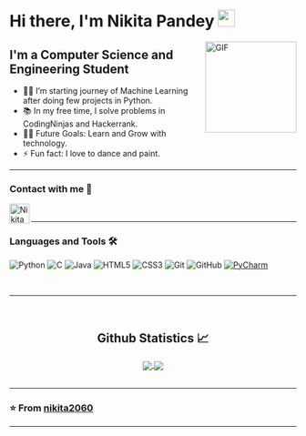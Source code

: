 # Hi there, I'm Nikita Pandey  <img width="30px" src="https://media.tenor.com/images/3b388fe03da271d2674faf85eb7c3fcd/tenor.gif" />

<img align="right" alt="GIF" height="160px" src="https://media.giphy.com/media/du3J3cXyzhj75IOgvA/giphy.gif" />

## I'm a Computer Science and Engineering Student  

- 👨‍💻 I’m starting journey of Machine Learning after doing few projects in Python.
- 📚 In my free time, I solve problems in CodingNinjas and Hackerrank.
- 💪🏼 Future Goals: Learn and Grow with technology.
- ⚡ Fun fact: I love to dance and paint.


---




### Contact with me 📝
[<img align="left" alt="Nikita | LinkedIn" width="35px" src="https://i.pinimg.com/originals/de/b4/6f/deb46f02a59e3b3a2aa58fac16290d63.gif" />][linkedin]

[linkedin]: https://www.linkedin.com/in/nikita-pandey-366946256


<br />

---

### Languages and Tools 🛠 
![Python](http://img.shields.io/badge/-Python-3776AB?style=flat-square&logo=python&logoColor=ffffff)
![C](http://img.shields.io/badge/-C-A8B9CC?style=flat-square&logo=c&logoColor=ffffff)
![Java](http://img.shields.io/badge/-Java-5B4638?style=flat-square&logo=java&logoColor=ffffff)
![HTML5](https://img.shields.io/badge/-HTML5-%23E44D27?style=flat-square&logo=html5&logoColor=ffffff)
![CSS3](https://img.shields.io/badge/-CSS3-%231572B6?style=flat-square&logo=css3)
![Git](https://img.shields.io/badge/-Git-%23F05032?style=flat-square&logo=git&logoColor=%23ffffff)
![GitHub](https://img.shields.io/badge/-GitHub-181717?style=flat-square&logo=github)
[![PyCharm](http://img.shields.io/badge/-PyCharm-black?style=flat-square&logo=pycharm&logoColor=ffffff)](https://www.jetbrains.com/pycharm/)


<br/>

---

<br/>

  <h2 align="center"> Github Statistics 📈 </h2>

<div align="center"> 
  <a href="https://github.com/nikita2060">
    <img align="center" src="https://github-readme-stats.vercel.app/api?username=nikita2060&show_icons=true&include_all_commits=true&count_private=true&theme=react&line_height=40" />
  </a>
  <a href="https://github.com/nikita2060">
    <img align="center" src="https://github-readme-stats.vercel.app/api/top-langs/?username=nikita2060&theme=react&line_height=40&hide=css" />
  </a>
</div>

  
<br/>

---

### ⭐️ From [nikita2060](https://github.com/nikita2060) ###
 
---


